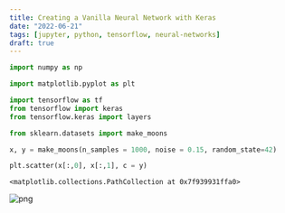 ```yaml
---
title: Creating a Vanilla Neural Network with Keras
date: "2022-06-21"
tags: [jupyter, python, tensorflow, neural-networks]
draft: true
---
```


```python
import numpy as np

import matplotlib.pyplot as plt

import tensorflow as tf
from tensorflow import keras
from tensorflow.keras import layers

from sklearn.datasets import make_moons
```


```python
x, y = make_moons(n_samples = 1000, noise = 0.15, random_state=42)
```


```python
plt.scatter(x[:,0], x[:,1], c = y)
```




    <matplotlib.collections.PathCollection at 0x7f939931ffa0>




    
![png](/2022-06-21-Vanilla-NN_files/2022-06-21-Vanilla-NN_3_1.png)
    



```python

```
